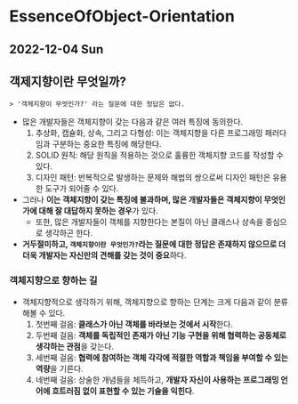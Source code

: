 # EssenceOfObject-Orientation
## 2022-12-04 Sun

## 객제지향이란 무엇일까?
```
> '객체지향이 무엇인가?' 라는 질문에 대한 정답은 없다.
```
* 많은 개발자들은 객체지향이 갖는 다음과 같은 여러 특징에 동의한다.
  1. 추상화, 캡슐화, 상속, 그리고 다형성: 이는 객체지향을 다른 프로그래밍 패러다임과 구분하는 중요한 특징에 해당한다.
  2. SOLID 원칙: 해당 원칙을 적용하는 것으로 훌륭한 객체지향 코드를 작성할 수 있다.
  3. 디자인 패턴: 반복적으로 발생하는 문제와 해법의 쌍으로써 디자인 패턴은 유용한 도구가 되어줄 수 있다.
* 그러나 **이는 객체지향이 갖는 특징에 불과하며, 많은 개발자들은 객체지향이 무엇인가에 대해 잘 대답하지 못하는 경우**가 있다.
  * 또한, 많은 개발자들이 객체를 지향한다는 본질이 아닌 클래스나 상속을 중심으로 생각하곤 한다.
* **거두절미하고, `객체지향이란 무엇인가?`라는 질문에 대한 정답은 존재하지 않으므로 더더욱 개발자는 자신만의 견해를 갖는 것이 중요**하다.

### 객체지향으로 향하는 길
* 객체지향적으로 생각하기 위해, 객체지향으로 향하는 단계는 크게 다음과 같이 분류해볼 수 있다.
  1. 첫번째 걸음: **클래스가 아닌 객체를 바라보는 것에서 시작**한다.
  2. 두번째 걸음: **객체를 독립적인 존재가 아닌 기능 구현을 위해 협력하는 공동체로 생각하는 관점**을 갖는다.
  3. 세번째 걸음: **협력에 참여하는 객체 각각에 적절한 역할과 책임을 부여할 수 있는 역량**을 기른다.
  4. 네번째 걸음: 상술한 개념들을 체득하고, **개발자 자신이 사용하는 프로그래밍 언어에 흐트러짐 없이 표현할 수 있는 기술을 익힌다**.